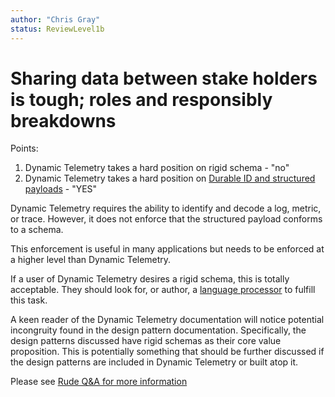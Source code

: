 ```yaml
---
author: "Chris Gray"
status: ReviewLevel1b
---
```


# Sharing data between stake holders is tough;  roles and responsibly breakdowns

Points:

1. Dynamic Telemetry takes a hard position on rigid schema - "no"
1. Dynamic Telemetry takes a hard position on
   [Durable ID and structured payloads](./PositionPaper.DurableIds_StructuredPayloads.document.md)
   \- "YES"

Dynamic Telemetry requires the ability to identify and decode a log, metric, or
trace. However, it does not enforce that the structured payload conforms to a
schema.

This enforcement is useful in many applications but needs to be enforced at a
higher level than Dynamic Telemetry.

If a user of Dynamic Telemetry desires a rigid schema, this is totally
acceptable. They should look for, or author, a
[language processor](./Architecture.Components.Processor.Language.md) to fulfill
this task.

A keen reader of the Dynamic Telemetry documentation will notice potential
incongruity found in the design pattern documentation. Specifically, the design
patterns discussed have rigid schemas as their core value proposition. This is
potentially something that should be further discussed if the design patterns
are included in Dynamic Telemetry or built atop it.

Please see [Rude Q&A for more information](./Rude_Q_and_A.md)
